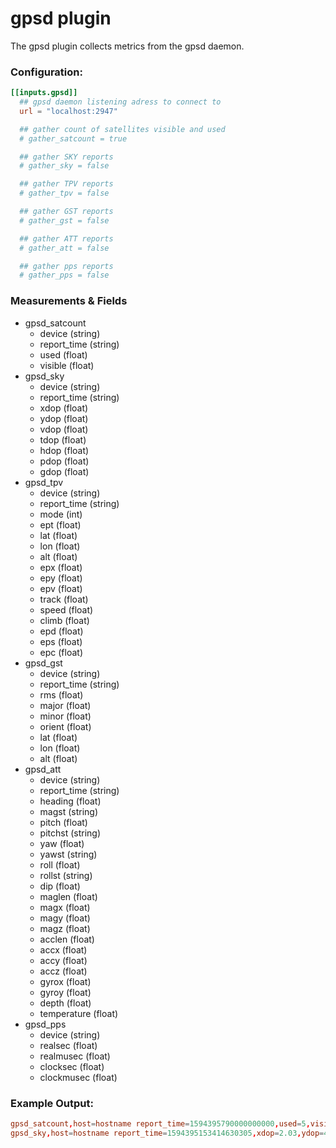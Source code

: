 # gpsd plugin

The gpsd plugin collects metrics from the gpsd daemon.

### Configuration:

```toml
[[inputs.gpsd]]
  ## gpsd daemon listening adress to connect to
  url = "localhost:2947"

  ## gather count of satellites visible and used
  # gather_satcount = true

  ## gather SKY reports
  # gather_sky = false

  ## gather TPV reports
  # gather_tpv = false

  ## gather GST reports
  # gather_gst = false

  ## gather ATT reports
  # gather_att = false

  ## gather pps reports
  # gather_pps = false
```

### Measurements & Fields

- gpsd_satcount
  - device (string)
  - report_time (string)
  - used (float)
  - visible (float)
- gpsd_sky
  - device (string)
  - report_time (string)
  - xdop (float)
  - ydop (float)
  - vdop (float)
  - tdop (float)
  - hdop (float)
  - pdop (float)
  - gdop (float)
- gpsd_tpv
  - device (string)
  - report_time (string)
  - mode (int)
  - ept (float)
  - lat (float)
  - lon (float)
  - alt (float)
  - epx (float)
  - epy (float)
  - epv (float)
  - track (float)
  - speed (float)
  - climb (float)
  - epd (float)
  - eps (float)
  - epc (float)
- gpsd_gst
  - device (string)
  - report_time (string)
  - rms (float)
  - major (float)
  - minor (float)
  - orient (float)
  - lat (float)
  - lon (float)
  - alt (float)
- gpsd_att
  - device (string)
  - report_time (string)
  - heading (float)
  - magst (string)
  - pitch (float)
  - pitchst (string)
  - yaw (float)
  - yawst (string)
  - roll (float)
  - rollst (string)
  - dip (float)
  - maglen (float)
  - magx (float)
  - magy (float)
  - magz (float)
  - acclen (float)
  - accx (float)
  - accy (float)
  - accz (float)
  - gyrox (float)
  - gyroy (float)
  - depth (float)
  - temperature (float)
- gpsd_pps
  - device (string)
  - realsec (float)
  - realmusec (float)
  - clocksec (float)
  - clockmusec (float)

### Example Output:
```toml
gpsd_satcount,host=hostname report_time=1594395790000000000,used=5,visible=11 1594395787000000000
gpsd_sky,host=hostname report_time=1594395153414630305,xdop=2.03,ydop=4.3,vdop=0.99,tdop=7.27,hdop=2.35,pdop=2.55,gdop=11.29 1594395153414630308
```
